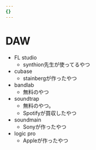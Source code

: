 ```yaml
---
{}
---
```

# DAW

- FL studio
    - synthion先生が使ってるやつ
- cubase
    - stainbergが作ったやつ
- bandlab
    - 無料のやつ
- soundtrap
    - 無料のやつ。
    - Spotifyが買収したやつ
- soundmain
    - Sonyが作ったやつ
- logic pro
    - Appleが作ったやつ